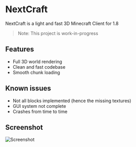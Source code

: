 # NextCraft
NextCraft is a light and fast 3D Minecraft Client for 1.8

> Note: This project is work-in-progress

## Features
- Full 3D world rendering
- Clean and fast codebase
- Smooth chunk loading

## Known issues
- Not all blocks implemented (hence the missing textures)
- GUI system not complete
- Crashes from time to time

## Screenshot
![Screenshot](screenshot.png)
